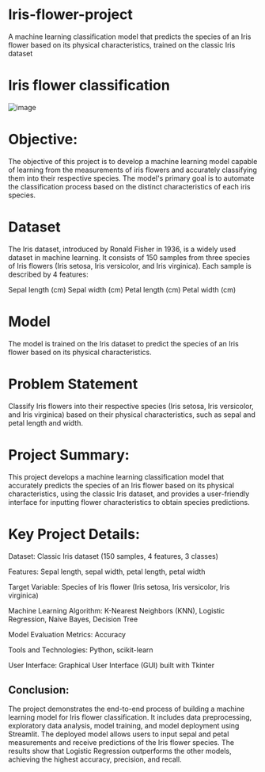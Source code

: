 # Iris-flower-project
A machine learning classification model that predicts the species of an Iris flower based on its physical characteristics, trained on the classic Iris dataset
# Iris flower classification
![image](https://github.com/user-attachments/assets/c3446cd9-bd56-4e4d-b5b7-0b3a43a8709c)


# Objective:

The objective of this project is to develop a machine learning model capable of learning from the measurements of iris flowers and accurately classifying them into their respective species. The model's primary goal is to automate the classification process based on the distinct characteristics of each iris species.

# Dataset
The Iris dataset, introduced by Ronald Fisher in 1936, is a widely used dataset in machine learning. It consists of 150 samples from three species of Iris flowers (Iris setosa, Iris versicolor, and Iris virginica). Each sample is described by 4 features:

Sepal length (cm)
Sepal width (cm)
Petal length (cm)
Petal width (cm)
# Model
The model is trained on the Iris dataset to predict the species of an Iris flower based on its physical characteristics.
# Problem Statement
 Classify Iris flowers into their respective species (Iris setosa, Iris versicolor, and Iris virginica) based on their physical characteristics, such as sepal and petal length and width.
# Project Summary: 
This project develops a machine learning classification model that accurately predicts the species of an Iris flower based on its physical characteristics, using the classic Iris dataset, and provides a user-friendly interface for inputting flower characteristics to obtain species predictions.
# Key Project Details:
Dataset: Classic Iris dataset (150 samples, 4 features, 3 classes)

Features: Sepal length, sepal width, petal length, petal width

Target Variable: Species of Iris flower (Iris setosa, Iris versicolor, Iris virginica)

Machine Learning Algorithm: K-Nearest Neighbors (KNN), Logistic Regression, Naive Bayes, Decision Tree

Model Evaluation Metrics: Accuracy

Tools and Technologies: Python, scikit-learn

User Interface: Graphical User Interface (GUI) built with Tkinter

## Conclusion:

The project demonstrates the end-to-end process of building a machine learning model for Iris flower classification. It includes data preprocessing, exploratory data analysis, model training, and model deployment using Streamlit. The deployed model allows users to input sepal and petal measurements and receive predictions of the Iris flower species. The results show that Logistic Regression outperforms the other models, achieving the highest accuracy, precision, and recall.

